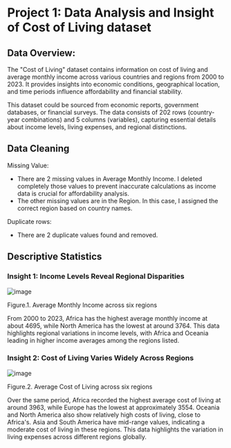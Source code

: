 # Project 1: Data Analysis and Insight of Cost of Living dataset 
## Data Overview: 
The "Cost of Living" dataset contains information on cost of living and average monthly income across various countries and regions from 2000 to 2023. It provides insights into economic conditions, geographical location, and time periods influence affordability and financial stability. 

This dataset could be sourced from economic reports, government databases, or financial surveys.
The data consists of 202 rows (country-year combinations) and 5 columns (variables), capturing essential details about income levels, living expenses, and regional distinctions.
## Data Cleaning
Missing Value: 
* There are 2  missing values in Average Monthly Income. I deleted completely those values to prevent inaccurate calculations as income data is crucial for affordability analysis.
* The other missing values are in the Region. In this case, I assigned the correct region based on country names.

Duplicate rows:
* There are 2 duplicate values found and removed.
## Descriptive Statistics
### Insight 1: Income Levels Reveal Regional Disparities
![image](https://github.com/user-attachments/assets/d971420f-940e-4dc7-906f-fa8812e3b384)

Figure.1. Average Monthly Income across six regions

From 2000 to 2023, Africa has the highest average monthly income at about 4695, while North America has the lowest at around 3764. This data highlights regional variations in income levels, with Africa and Oceania leading in higher income averages among the regions listed.

### Insight 2: Cost of Living Varies Widely Across Regions
![image](https://github.com/user-attachments/assets/afec8b3c-bc28-498e-9df9-8fa0b71815ac)

Figure.2. Average Cost of Living across six regions

Over the same period, Africa recorded the highest average cost of living at around 3963, while Europe has the lowest at approximately 3554. Oceania and North America also show relatively high costs of living, close to Africa's. Asia and South America have mid-range values, indicating a moderate cost of living in these regions. This data highlights the variation in living expenses across different regions globally.
